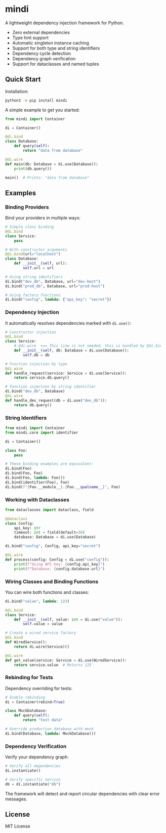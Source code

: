 # mindi

A lightweight dependency injection framework for Python.

- Zero external dependencies
- Type hint support
- Automatic singleton instance caching
- Support for both type and string identifiers
- Dependency cycle detection
- Dependency graph verification
- Support for dataclasses and named tuples

## Quick Start

Installation:

```bash
python3 -m pip install mindi
```

A simple example to get you started:

```python
from mindi import Container

di = Container()

@di.bind
class Database:
    def query(self):
        return "data from database"

@di.wire
def main(db: Database = di.use(Database)):
    print(db.query())

main()  # Prints: "data from database"
```

## Examples

### Binding Providers

Bind your providers in multiple ways:

```python
# Simple class binding
@di.bind
class Service:
    pass

# With constructor arguments
@di.bind(url="localhost")
class Database:
    def __init__(self, url):
        self.url = url

# Using string identifiers
di.bind("dev_db", Database, url="dev-host")
di.bind("prod_db", Database, url="prod-host") 

# Using factory functions
di.bind("config", lambda: {"api_key": "secret"})
```

### Dependency Injection

It automatically resolves dependencies marked with `di.use()`:

```python
# Constructor injection
@di.bind
class Service:
    # @di.wire  <== This line is not needed, this is handled by @di.bind
    def __init__(self, db: Database = di.use(Database)):
        self.db = db

# Function injection by type
@di.wire
def handle_request(service: Service = di.use(Service)):
    return service.db.query()

# Function injection by string identifier
di.bind("dev_db", Database)
@di.wire
def handle_dev_request(db = di.use("dev_db")):
    return db.query()
```

### String Identifiers

```python
from mindi import Container
from mindi.core import identifier

di = Container()

class Foo:
    pass

# These binding examples are equivalent:
di.bind(Foo)
di.bind(Foo, Foo)
di.bind(Foo, lambda: Foo())
di.bind(identifier(Foo), Foo)
di.bind(f"{Foo.__module__}.{Foo.__qualname__}", Foo)
```

### Working with Dataclasses

```python
from dataclasses import dataclass, field

@dataclass
class Config:
    api_key: str
    timeout: int = field(default=30)
    database: Database = di.use(Database)

di.bind("config", Config, api_key="secret")

@di.wire
def process(config: Config = di.use("config")):
    print(f"Using API key: {config.api_key}")
    print(f"Database: {config.database.url}")
```

### Wiring Classes and Binding Functions

You can wire both functions and classes:

```python
di.bind("value", lambda: 123)

@di.bind
class Service:
    def __init__(self, value: int = di.use("value")):
        self.value = value

# Create a wired service factory
@di.bind
def WiredService():
    return di.wire(Service)()

@di.wire
def get_value(service: Service = di.use(WiredService)):
    return service.value  # Returns 123
```

### Rebinding for Tests

Dependency overriding for tests:

```python
# Enable rebinding
di = Container(rebind=True)

class MockDatabase:
    def query(self):
        return "test data"

# Override production database with mock
di.bind(Database, lambda: MockDatabase())
```

### Dependency Verification

Verify your dependency graph:

```python
# Verify all dependencies
di.instantiate()

# Verify specific service
db = di.instantiate("db")
```

The framework will detect and report circular dependencies with clear error messages.

## License

MIT License
